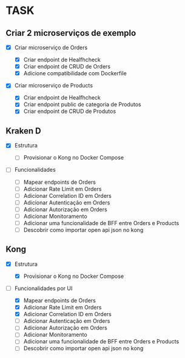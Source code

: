 # TASK

## Criar 2 microserviços de exemplo

- [x] Criar microserviço de Orders

  - [x] Criar endpoint de Healfhcheck
  - [x] Criar endpoint de CRUD de Orders
  - [x] Adicione compatibilidade com Dockerfile

- [x] Criar microserviço de Products

  - [x] Criar endpoint de Healfhcheck
  - [x] Criar endpoint public de categoria de Produtos
  - [x] Criar endpoint de CRUD de Produtos

## Kraken D

- [x] Estrutura

  - [ ] Provisionar o Kong no Docker Compose

- [ ] Funcionalidades

  - [ ] Mapear endpoints de Orders
  - [ ] Adicionar Rate Limit em Orders
  - [ ] Adicionar Correlation ID em Orders
  - [ ] Adicionar Autenticação em Orders
  - [ ] Adicionar Autorização em Orders
  - [ ] Adicionar Monitoramento
  - [ ] Adicionar uma funcionalidade de BFF entre Orders e Products
  - [ ] Descobrir como importar open api json no kong

## Kong

- [x] Estrutura

  - [x] Provisionar o Kong no Docker Compose

- [ ] Funcionalidades por UI

  - [x] Mapear endpoints de Orders
  - [x] Adicionar Rate Limit em Orders
  - [x] Adicionar Correlation ID em Orders
  - [ ] Adicionar Autenticação em Orders
  - [ ] Adicionar Autorização em Orders
  - [ ] Adicionar Monitoramento
  - [ ] Adicionar uma funcionalidade de BFF entre Orders e Products
  - [ ] Descobrir como importar open api json no kong
